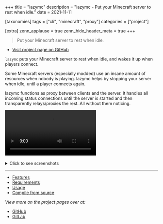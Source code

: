 +++
title = "lazymc"
description = "lazymc - Put your Minecraft server to rest when idle."
date = 2021-11-11

[taxonomies]
tags = ["cli", "minecraft", "proxy"]
categories = ["project"]

[extra]
zenn_applause = true
zenn_hide_header_meta = true
+++

> Put your Minecraft server to rest when idle.

- [Visit project page on GitHub][github]

`lazymc` puts your Minecraft server to rest when idle, and wakes it up when
players connect.

Some Minecraft servers (especially modded) use an insane amount of resources
when nobody is playing. lazymc helps by stopping your server when idle, until a
player connects again.

lazymc functions as proxy between clients and the server. It handles all
incoming status connections until the server is started and then transparently
relays/proxies the rest. All without them noticing.

<video controls>
    <source src="https://user-images.githubusercontent.com/856222/141307395-c6252332-7fdb-4443-b9ae-1021a03f9650.mp4" type="video/mp4">
</video>

<br>
<br>

<details><summary>Click to see screenshots</summary>
<p>

{{ fit_image(path="projects/lazymc/sleeping.png") }}
{{ fit_image(path="projects/lazymc/join.png") }}
{{ fit_image(path="projects/lazymc/starting.png") }}
{{ fit_image(path="projects/lazymc/started.png") }}

</p>
</details>

---

- [Features](https://github.com/timvisee/lazymc/#features)
- [Requirements](https://github.com/timvisee/lazymc/#requirements)
- [Usage](https://github.com/timvisee/lazymc/#usage)
- [Compile from source](https://github.com/timvisee/lazymc/#compile-from-source)

_View more on the project pages over at:_

- [GitHub][github]
- [GitLab][gitlab]

[github]: https://github.com/timvisee/lazymc
[gitlab]: https://gitlab.com/timvisee/lazymc
